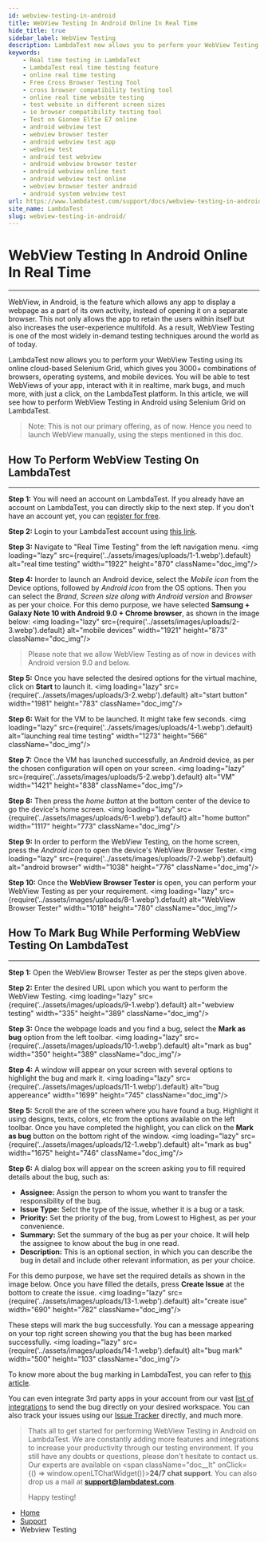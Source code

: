 ```yaml
---
id: webview-testing-in-android
title: WebView Testing In Android Online In Real Time
hide_title: true
sidebar_label: WebView Testing
description: LambdaTest now allows you to perform your WebView Testing in Real-time over 3000+ combinations of browsers, operating systems, and mobile devices.
keywords:
    - Real time testing in LambdaTest
    - LambdaTest real time testing feature
    - online real time testing
    - Free Cross Browser Testing Tool
    - cross browser compatibility testing tool
    - online real time website testing 
    - test website in different screen sizes
    - ie browser compatibility testing tool
    - Test on Gionee Elfie E7 online
    - android webview test
    - webview browser tester
    - android webview test app
    - webview test
    - android test webview
    - android webview browser tester
    - android webview online test
    - android webview test online
    - webview browser tester android
    - android system webview test
url: https://www.lambdatest.com/support/docs/webview-testing-in-android/
site_name: LambdaTest
slug: webview-testing-in-android/
---
```


<script type="application/ld+json"
      dangerouslySetInnerHTML={{ __html: JSON.stringify({
       "@context": "https://schema.org",
        "@type": "BreadcrumbList",
        "itemListElement": [{
          "@type": "ListItem",
          "position": 1,
          "name": "LambdaTest",
          "item": "https://www.lambdatest.com"
        },{
          "@type": "ListItem",
          "position": 2,
          "name": "Support",
          "item": "https://www.lambdatest.com/support/docs/"
        },{
          "@type": "ListItem",
          "position": 3,
          "name": "Webview Testing",
          "item": "https://www.lambdatest.com/support/docs/webview-testing-in-android/"
        }]
      })
    }}
></script>

# WebView Testing In Android Online In Real Time

* * *

WebView, in Android, is the feature which allows any app to display a webpage as a part of its own activity, instead of opening it on a separate browser. This not only allows the app to retain the users within itself but also increases the user-experience multifold. As a result, WebView Testing is one of the most widely in-demand testing techniques around the world as of today.

LambdaTest now allows you to perform your WebView Testing using its online cloud-based Selenium Grid, which gives you 3000+ combinations of browsers, operating systems, and mobile devices. You will be able to test WebViews of your app, interact with it in realtime, mark bugs, and much more, with just a click, on the LambdaTest platform. In this article, we will see how to perform WebView Testing in Android using Selenium Grid on LambdaTest.

>Note: This is not our primary offering, as of now. Hence you need to launch WebView manually, using the steps mentioned in this doc.

## How To Perform WebView Testing On LambdaTest

* * *

**Step 1:** You will need an account on LambdaTest. If you already have an account on LambdaTest, you can directly skip to the next step. If you don't have an account yet, you can [register for free](https://accounts.lambdatest.com/register).

**Step 2:** Login to your LambdaTest account using [this link](https://accounts.lambdatest.com/login).


**Step 3:** Navigate to "Real Time Testing" from the left navigation menu. <img loading="lazy" src={require('../assets/images/uploads/1-1.webp').default} alt="real time testing" width="1922" height="870" className="doc_img"/>

**Step 4:** Inorder to launch an Android device, select the _Mobile icon_ from the Device options, followed by _Android icon_ from the OS options. Then you can select the _Brand_, _Screen size along with Android version_ and _Browser_ as per your choice. For this demo purpose, we have selected **Samsung + Galaxy Note 10 with Android 9.0 + Chrome browser**, as shown in the image below: <img loading="lazy" src={require('../assets/images/uploads/2-3.webp').default} alt="mobile devices" width="1921" height="873" className="doc_img"/>

>Please note that we allow WebView Testing as of now in devices with Android version 9.0 and below.

**Step 5:** Once you have selected the desired options for the virtual machine, click on **Start** to launch it. <img loading="lazy" src={require('../assets/images/uploads/3-2.webp').default} alt="start button" width="1981" height="783" className="doc_img"/>

**Step 6:** Wait for the VM to be launched. It might take few seconds. <img loading="lazy" src={require('../assets/images/uploads/4-1.webp').default} alt="launching real time testing" width="1273" height="566" className="doc_img"/>

**Step 7:** Once the VM has launched successfully, an Android device, as per the chosen configuration will open on your screen. <img loading="lazy" src={require('../assets/images/uploads/5-2.webp').default} alt="VM" width="1421" height="838" className="doc_img"/>

**Step 8:** Then press the _home button_ at the bottom center of the device to go the device's home screen. <img loading="lazy" src={require('../assets/images/uploads/6-1.webp').default} alt="home button" width="1117" height="773" className="doc_img"/>

**Step 9:** In order to perform the WebView Testing, on the home screen, press the _Android icon_ to open the device's WebView Browser Tester. <img loading="lazy" src={require('../assets/images/uploads/7-2.webp').default} alt="android browser" width="1038" height="776" className="doc_img"/>

**Step 10:** Once the **WebView Browser Tester** is open, you can perform your WebView Testing as per your requirement. <img loading="lazy" src={require('../assets/images/uploads/8-1.webp').default} alt="WebView Browser Tester" width="1018" height="780" className="doc_img"/>

## How To Mark Bug While Performing WebView Testing On LambdaTest

* * *

**Step 1:** Open the WebView Browser Tester as per the steps given above.

**Step 2:** Enter the desired URL upon which you want to perform the WebView Testing. <img loading="lazy" src={require('../assets/images/uploads/9-1.webp').default} alt="webview testing" width="335" height="389" className="doc_img"/>

**Step 3:** Once the webpage loads and you find a bug, select the **Mark as bug** option from the left toolbar. <img loading="lazy" src={require('../assets/images/uploads/10-1.webp').default} alt="mark as bug" width="350" height="389" className="doc_img"/>

**Step 4:** A window will appear on your screen with several options to highlight the bug and mark it. <img loading="lazy" src={require('../assets/images/uploads/11-1.webp').default} alt="bug appereance" width="1699" height="745" className="doc_img"/>

**Step 5:** Scroll the are of the screen where you have found a bug. Highlight it using designs, texts, colors, etc from the options available on the left toolbar. Once you have completed the highlight, you can click on the **Mark as bug** button on the bottom right of the window. <img loading="lazy" src={require('../assets/images/uploads/12-1.webp').default} alt="mark as bug" width="1675" height="746" className="doc_img"/>

**Step 6:** A dialog box will appear on the screen asking you to fill required details about the bug, such as:

*   **Assignee:** Assign the person to whom you want to transfer the responsibility of the bug.
*   **Issue Type:** Selct the type of the issue, whether it is a bug or a task.
*   **Priority:** Set the priority of the bug, from Lowest to Highest, as per your convenience.
*   **Summary:** Set the summary of the bug as per your choice. It will help the assignee to know about the bug in one read.
*   **Description:** This is an optional section, in which you can describe the bug in detail and include other relevant information, as per your choice.

For this demo purpose, we have set the required details as shown in the image below. Once you have filled the details, press **Create Issue** at the bottom to create the issue. <img loading="lazy" src={require('../assets/images/uploads/13-1.webp').default} alt="create isue" width="690" height="782" className="doc_img"/>

These steps will mark the bug successfully. You can a message appearing on your top right screen showing you that the bug has been marked successfully. <img loading="lazy" src={require('../assets/images/uploads/14-1.webp').default} alt="bug mark" width="500" height="103" className="doc_img"/>

To know more about the bug marking in LambdaTest, you can refer to [this article](/docs/mark-as-bug/).

You can even integrate 3rd party apps in your account from our vast [list of integrations](https://www.lambdatest.com/integrations) to send the bug directly on your desired workspace. You can also track your issues using our [Issue Tracker](https://issues.lambdatest.com/) directly, and much more.

>Thats all to get started for performing WebView Testing in Android on LambdaTest. We are constantly adding more features and integrations to increase your productivity through our testing environment. If you still have any doubts or questions, please don't hesitate to contact us. Our experts are available on <span className="doc__lt" onClick={() => window.openLTChatWidget()}>**24/7 chat support**</span>. You can also drop us a mail at **[support@lambdatest.com](mailto:support@lambdatest.com)**.
>
>Happy testing!

<nav aria-label="breadcrumbs">
  <ul className="breadcrumbs">
    <li className="breadcrumbs__item">
      <a className="breadcrumbs__link" href="https://www.lambdatest.com">Home</a>
    </li>
    <li className="breadcrumbs__item">
      <a className="breadcrumbs__link" target="_ self" href="https://www.lambdatest.com/support/docs/">Support</a>
    </li>
    <li className="breadcrumbs__item breadcrumbs__item--active">
      <span className="breadcrumbs__link">Webview Testing</span>
    </li>
  </ul>
</nav>